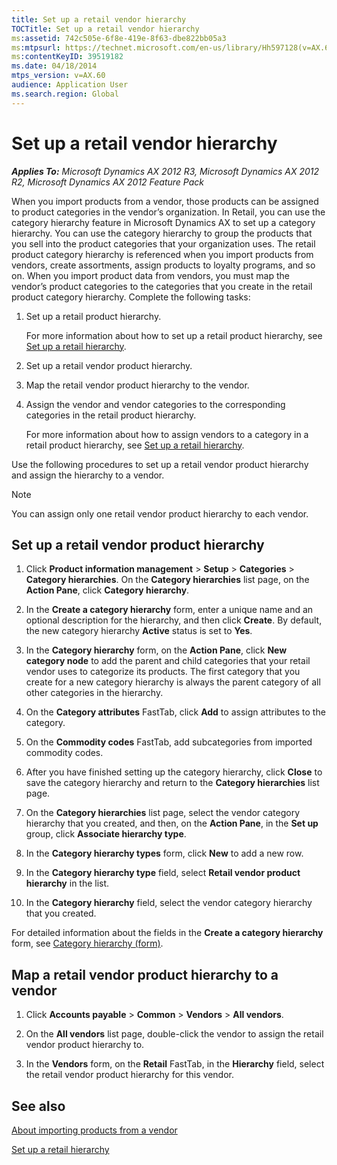 ```yaml
---
title: Set up a retail vendor hierarchy
TOCTitle: Set up a retail vendor hierarchy
ms:assetid: 742c505e-6f8e-419e-8f63-dbe822bb05a3
ms:mtpsurl: https://technet.microsoft.com/en-us/library/Hh597128(v=AX.60)
ms:contentKeyID: 39519182
ms.date: 04/18/2014
mtps_version: v=AX.60
audience: Application User
ms.search.region: Global
---
```


# Set up a retail vendor hierarchy 


_**Applies To:** Microsoft Dynamics AX 2012 R3, Microsoft Dynamics AX 2012 R2, Microsoft Dynamics AX 2012 Feature Pack_

When you import products from a vendor, those products can be assigned to product categories in the vendor’s organization. In Retail, you can use the category hierarchy feature in Microsoft Dynamics AX to set up a category hierarchy. You can use the category hierarchy to group the products that you sell into the product categories that your organization uses. The retail product category hierarchy is referenced when you import products from vendors, create assortments, assign products to loyalty programs, and so on. When you import product data from vendors, you must map the vendor’s product categories to the categories that you create in the retail product category hierarchy. Complete the following tasks:

1.  Set up a retail product hierarchy.
    
    For more information about how to set up a retail product hierarchy, see [Set up a retail hierarchy](set-up-a-retail-hierarchy.md).

2.  Set up a retail vendor product hierarchy.

3.  Map the retail vendor product hierarchy to the vendor.

4.  Assign the vendor and vendor categories to the corresponding categories in the retail product hierarchy.
    
    For more information about how to assign vendors to a category in a retail product hierarchy, see [Set up a retail hierarchy](set-up-a-retail-hierarchy.md).

Use the following procedures to set up a retail vendor product hierarchy and assign the hierarchy to a vendor.


> [!NOTE]
> <P>You can assign only one retail vendor product hierarchy to each vendor.</P>



## Set up a retail vendor product hierarchy

1.  Click **Product information management** \> **Setup** \> **Categories** \> **Category hierarchies**. On the **Category hierarchies** list page, on the **Action Pane**, click **Category hierarchy**.

2.  In the **Create a category hierarchy** form, enter a unique name and an optional description for the hierarchy, and then click **Create**. By default, the new category hierarchy **Active** status is set to **Yes**.

3.  In the **Category hierarchy** form, on the **Action Pane**, click **New category node** to add the parent and child categories that your retail vendor uses to categorize its products. The first category that you create for a new category hierarchy is always the parent category of all other categories in the hierarchy.

4.  On the **Category attributes** FastTab, click **Add** to assign attributes to the category.

5.  On the **Commodity codes** FastTab, add subcategories from imported commodity codes.

6.  After you have finished setting up the category hierarchy, click **Close** to save the category hierarchy and return to the **Category hierarchies** list page.

7.  On the **Category hierarchies** list page, select the vendor category hierarchy that you created, and then, on the **Action Pane**, in the **Set up** group, click **Associate hierarchy type**.

8.  In the **Category hierarchy types** form, click **New** to add a new row.

9.  In the **Category hierarchy type** field, select **Retail vendor product hierarchy** in the list.

10. In the **Category hierarchy** field, select the vendor category hierarchy that you created.

For detailed information about the fields in the **Create a category hierarchy** form, see [Category hierarchy (form)](https://technet.microsoft.com/en-us/library/hh209524\(v=ax.60\)).

## Map a retail vendor product hierarchy to a vendor

1.  Click **Accounts payable** \> **Common** \> **Vendors** \> **All vendors**.

2.  On the **All vendors** list page, double-click the vendor to assign the retail vendor product hierarchy to.

3.  In the **Vendors** form, on the **Retail** FastTab, in the **Hierarchy** field, select the retail vendor product hierarchy for this vendor.

## See also

[About importing products from a vendor](about-importing-products-from-a-vendor.md)

[Set up a retail hierarchy](set-up-a-retail-hierarchy.md)

  


